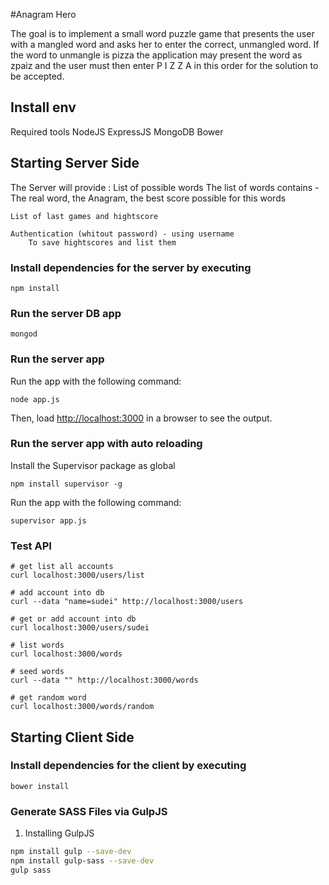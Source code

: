 #Anagram Hero

The goal is to implement a small word puzzle game that presents the user with a mangled word and asks her to enter the correct, unmangled word. If the word to unmangle is pizza the application may present the word as zpaiz and the user must then enter P I Z Z A in this order for the solution to be accepted.

## Install env

Required tools
NodeJS
ExpressJS
MongoDB
Bower

## Starting Server Side

The Server will provide :
    List of possible words
        The list of words contains - The real word, the Anagram, the best score possible for this words

    List of last games and hightscore

    Authentication (whitout password) - using username
        To save hightscores and list them

### Install dependencies for the server by executing
```shell
npm install
```

### Run the server DB app

```shell
mongod
```

### Run the server app
Run the app with the following command:

```shell
node app.js
```

Then, load [http://localhost:3000](http://localhost:3000) in a browser to see the output.

### Run the server app with auto reloading
Install the Supervisor package as global

```shell
npm install supervisor -g
```

Run the app with the following command:

```shell
supervisor app.js  
```

### Test API

```shell
# get list all accounts
curl localhost:3000/users/list

# add account into db
curl --data "name=sudei" http://localhost:3000/users

# get or add account into db
curl localhost:3000/users/sudei

# list words
curl localhost:3000/words

# seed words
curl --data "" http://localhost:3000/words

# get random word
curl localhost:3000/words/random
```

## Starting Client Side

### Install dependencies for the client by executing
```shell
bower install
```

### Generate SASS Files via GulpJS

1. Installing GulpJS
```sh
npm install gulp --save-dev
npm install gulp-sass --save-dev
gulp sass
```
